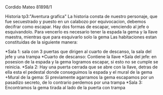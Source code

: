 Cordido Mateo 81898/1

Historia tp3:"Aventura grafica"
La historia consta de nuestro personaje, que fue secuestrado y puesto en un calabozo por equivocacion, debemos decifrar como escapar.
Hay dos formas de escapar, venciendo al jefe o esquivandolo. Para vencerlo es necesario tener la espada la gema y la llave maestra, mientras que para esquivarlo solo la gema
Las habitaciones estan constituidas de la siguiente manera:

*Sala 1: sala con 3 puertas que dirigen al cuarto de descanso, la sala del jefe y una trampa
*Cuarto de descanso: Contiene la llave 
*Sala del jefe: en posesion de la espada y la gema logramos escapar, si esto no se cumple se reinicia.
*Sala 2: Hay una puerta cerrada que se abre con la llave, detras de ella esta el pedestal donde conseguimos la espada y el mural de la gema
 +Mural de la gema: Si previamente agarramos la gema escapamos por un pasadizo secreto, de lo contrario perdemos por una trampa
*Sala 3: Encontramos la gema tirada al lado de la puerta con trampa
